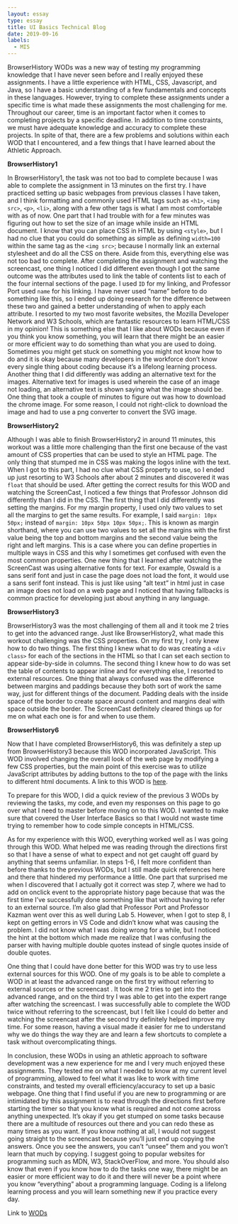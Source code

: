 ```yaml
---
layout: essay
type: essay
title: UI Basics Technical Blog
date: 2019-09-16
labels:
  - MIS
---
```

BrowserHistory WODs was a new way of testing my programming knowledge that I have never seen before and I really enjoyed these assignments.  I have a little experience with HTML, CSS, Javascript, and Java, so I have a basic understanding of a few fundamentals and concepts in these languages.  However, trying to complete these assignments under a specific time is what made these assignments the most challenging for me.  Throughout our career, time is an important factor when it comes to completing projects by a specific deadline.  In addition to time constraints, we must have adequate knowledge and accuracy to complete these projects.  In spite of that, there are a few problems and solutions within each WOD that I encountered, and a few things that I have learned about the Athletic Approach.

**BrowserHistory1**

In BrowserHistory1, the task was not too bad to complete because I was able to complete the assignment in 13 minutes on the first try.  I have practiced setting up basic webpages from previous classes I have taken, and I think formatting and commonly used HTML tags such as `<h1>`, `<img src>`, `<p>`, `<li>`, along with a few other tags is what I am most comfortable with as of now.  One part that I had trouble with for a few minutes was figuring out how to set the size of an image while inside an HTML document.  I know that you can place CSS in HTML by using `<style>`, but I had no clue that you could do something as simple as defining `width=100` within the same tag as the `<img src>`; because I normally link an external stylesheet and do all the CSS on there.  Aside from this, everything else was not too bad to complete.  After completing the assignment and watching the screencast, one thing I noticed I did different even though I got the same outcome was the attributes used to link the table of contents list to each of the four internal sections of the page.  I used `ID` for my linking, and Professor Port used `name` for his linking.  I have never used “name” before to do something like this, so I ended up doing research for the difference between these two and gained a better understanding of when to apply each attribute.  I resorted to my two most favorite websites, the Mozilla Developer Network and W3 Schools, which are fantastic resources to learn HTML/CSS in my opinion!  This is something else that I like about WODs because even if you think you know something, you will learn that there might be an easier or more efficient way to do something than what you are used to doing.  Sometimes you might get stuck on something you might not know how to do and it is okay because many developers in the workforce don’t know every single thing about coding because it’s a lifelong learning process.  Another thing that I did differently was adding an alternative text for the images.  Alternative text for images is used wherein the case of an image not loading, an alternative text is shown saying what the image should be.  One thing that took a couple of minutes to figure out was how to download the chrome image.  For some reason, I could not right-click to download the image and had to use a png converter to convert the SVG image.

**BrowserHistory2**

Although I was able to finish BrowserHistory2 in around 11 minutes, this workout was a little more challenging than the first one because of the vast amount of CSS properties that can be used to style an HTML page.  The only thing that stumped me in CSS was making the logos inline with the text.  When I got to this part, I had no clue what CSS property to use, so I ended up just resorting to W3 Schools after about 2 minutes and discovered it was `float` that should be used.  After getting the correct results for this WOD and watching the ScreenCast, I noticed a few things that Professor Johnson did differently than I did in the CSS.  The first thing that I did differently was setting the margins.  For my margin property, I used only two values to set all the margins to get the same results.  For example, I said `margin: 10px 50px;` instead of `margin: 10px 50px 10px 50px;`.  This is known as margin shorthand, where you can use two values to set all the margins with the first value being the top and bottom margins and the second value being the right and left margins.  This is a case where you can define properties in multiple ways in CSS and this why I sometimes get confused with even the most common properties.  One new thing that I learned after watching the ScreenCast was using alternative fonts for text.  For example, Oswald is a sans serif font and just in case the page does not load the font, it would use a sans serif font instead.  This is just like using “alt text” in html just in case an image does not load on a web page and I noticed that having fallbacks is common practice for developing just about anything in any language.

**BrowserHistory3**

BrowserHistory3 was the most challenging of them all and it took me 2 tries to get into the advanced range.  Just like BrowserHistory2, what made this workout challenging was the CSS properties.  On my first try, I only knew how to do two things.  The first thing I knew what to do was creating a `<div class>` for each of the sections in the HTML so that I can set each section to appear side-by-side in columns.  The second thing I knew how to do was set the table of contents to appear inline and for everything else, I resorted to external resources.  One thing that always confused was the difference between margins and paddings because they both sort of work the same way, just for different things of the document.  Padding deals with the inside space of the border to create space around content and margins deal with space outside the border.  The ScreenCast definitely cleared things up for me on what each one is for and when to use them.

**BrowserHistory6**

Now that I have completed BrowserHistory6, this was definitely a step up from BrowserHistory3 because this WOD incorporated JavaScript.  This WOD involved changing the overall look of the web page by modifying a few CSS properties, but the main point of this exercise was to utilize JavaScript attributes by adding buttons to the top of the page with the links to different html documents.  A link to this WOD is [here](https://dport96.github.io/ITM352/morea/040.dynamic-web-pages/experience-browserhistory6.html).

To prepare for this WOD, I did a quick review of the previous 3 WODs by reviewing the tasks, my code, and even my responses on this page to go over what I need to master before moving on to this WOD.  I wanted to make sure that covered the User Interface Basics so that I would not waste time trying to remember how to code simple concepts in HTML/CSS.

As for my experience with this WOD, everything worked well as I was going through this WOD.  What helped me was reading through the directions first so that I have a sense of what to expect and not get caught off guard by anything that seems unfamiliar.  In steps 1-6, I felt more confident than before thanks to the previous WODs, but I still made quick references here and there that hindered my performance a little.  One part that surprised me when I discovered that I actually got it correct was step 7, where we had to add on onclick event to the appropriate history page because that was the first time I’ve successfully done something like that without having to refer to an external source.  I’m also glad that Professor Port and Professor Kazman went over this as well during Lab 5.  However, when I got to step 8, I kept on getting errors in VS Code and didn’t know what was causing the problem.  I did not know what I was doing wrong for a while, but I noticed the hint at the bottom which made me realize that I was confusing the parser with having multiple double quotes instead of single quotes inside of double quotes.

One thing that I could have done better for this WOD was try to use less external sources for this WOD.  One of my goals is to be able to complete a WOD in at least the advanced range on the first try without referring to external sources or the screencast . It took me 2 tries to get into the advanced range, and on the third try I was able to get into the expert range after watching the screencast.  I was successfully able to complete the WOD twice without referring to the screencast, but I felt like I could do better and watching the screencast after the second try definitely helped improve my time.  For some reason, having a visual made it easier for me to understand why we do things the way they are and learn a few shortcuts to complete a task without overcomplicating things.

In conclusion, these WODs in using an athletic approach to software development was a new experience for me and I very much enjoyed these assignments.  They tested me on what I needed to know at my current level of programming, allowed to feel what it was like to work with time constraints, and tested my overall efficiency/accuracy to set up a basic webpage.  One thing that I find useful if you are new to programming or are intimidated by this assignment is to read through the directions first before starting the timer so that you know what is required and not come across anything unexpected.  It’s okay if you get stumped on some tasks because there are a multitude of resources out there and you can redo these as many times as you want.  If you know nothing at all, I would not suggest going straight to the screencast because you’ll just end up copying the answers.  Once you see the answers, you can’t “unsee” them and you won’t learn that much by copying.  I suggest going to popular websites for programming such as MDN, W3, StackOverFlow, and more.  You should also know that even if you know how to do the tasks one way, there might be an easier or more efficient way to do it and there will never be a point where you know “everything” about a programming language.  Coding is a lifelong learning process and you will learn something new if you practice every day.

Link to [WODs](https://github.com/shaneksh/ITM352_F19_repo/tree/master/WODs)

